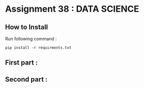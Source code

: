 # Assignment 38 : DATA SCIENCE

## How to Install
Run following command :
```
pip install -r requirments.txt
```

## First part : 
## Second part : 